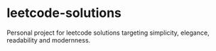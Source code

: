 # leetcode-solutions

Personal project for leetcode solutions targeting simplicity, elegance, readability and modernness.
